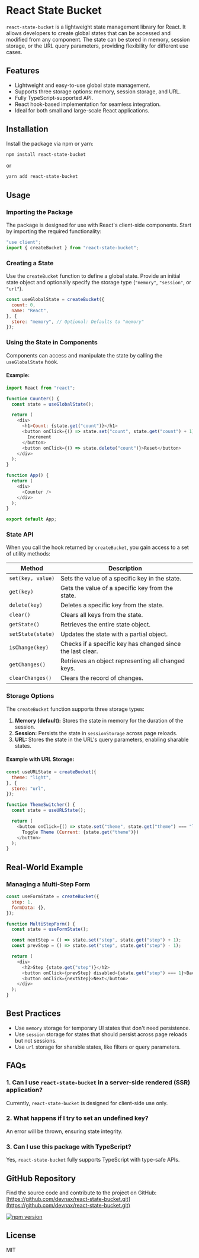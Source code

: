 # React State Bucket

`react-state-bucket` is a lightweight state management library for React. It allows developers to create global states that can be accessed and modified from any component. The state can be stored in memory, session storage, or the URL query parameters, providing flexibility for different use cases.

## Features

- Lightweight and easy-to-use global state management.
- Supports three storage options: memory, session storage, and URL.
- Fully TypeScript-supported API.
- React hook-based implementation for seamless integration.
- Ideal for both small and large-scale React applications.

## Installation

Install the package via npm or yarn:

```bash
npm install react-state-bucket
```

or

```bash
yarn add react-state-bucket
```

## Usage

### Importing the Package

The package is designed for use with React's client-side components. Start by importing the required functionality:

```javascript
"use client";
import { createBucket } from "react-state-bucket";
```

### Creating a State

Use the `createBucket` function to define a global state. Provide an initial state object and optionally specify the storage type (`"memory"`, `"session"`, or `"url"`).

```javascript
const useGlobalState = createBucket({
  count: 0,
  name: "React",
}, {
  store: "memory", // Optional: Defaults to "memory"
});
```

### Using the State in Components

Components can access and manipulate the state by calling the `useGlobalState` hook.

#### Example:

```javascript
import React from "react";

function Counter() {
  const state = useGlobalState();

  return (
    <div>
      <h1>Count: {state.get("count")}</h1>
      <button onClick={() => state.set("count", state.get("count") + 1)}>
        Increment
      </button>
      <button onClick={() => state.delete("count")}>Reset</button>
    </div>
  );
}

function App() {
  return (
    <div>
      <Counter />
    </div>
  );
}

export default App;
```

### State API

When you call the hook returned by `createBucket`, you gain access to a set of utility methods:

| Method            | Description                                                |
| ----------------- | ---------------------------------------------------------- |
| `set(key, value)` | Sets the value of a specific key in the state.             |
| `get(key)`        | Gets the value of a specific key from the state.           |
| `delete(key)`     | Deletes a specific key from the state.                     |
| `clear()`         | Clears all keys from the state.                            |
| `getState()`      | Retrieves the entire state object.                         |
| `setState(state)` | Updates the state with a partial object.                   |
| `isChange(key)`   | Checks if a specific key has changed since the last clear. |
| `getChanges()`    | Retrieves an object representing all changed keys.         |
| `clearChanges()`  | Clears the record of changes.                              |

### Storage Options

The `createBucket` function supports three storage types:

1. **Memory (default):** Stores the state in memory for the duration of the session.
2. **Session:** Persists the state in `sessionStorage` across page reloads.
3. **URL:** Stores the state in the URL's query parameters, enabling sharable states.

#### Example with URL Storage:

```javascript
const useURLState = createBucket({
  theme: "light",
}, {
  store: "url",
});

function ThemeSwitcher() {
  const state = useURLState();

  return (
    <button onClick={() => state.set("theme", state.get("theme") === "light" ? "dark" : "light")}>
      Toggle Theme (Current: {state.get("theme")})
    </button>
  );
}
```

## Real-World Example

### Managing a Multi-Step Form

```javascript
const useFormState = createBucket({
  step: 1,
  formData: {},
});

function MultiStepForm() {
  const state = useFormState();

  const nextStep = () => state.set("step", state.get("step") + 1);
  const prevStep = () => state.set("step", state.get("step") - 1);

  return (
    <div>
      <h2>Step {state.get("step")}</h2>
      <button onClick={prevStep} disabled={state.get("step") === 1}>Back</button>
      <button onClick={nextStep}>Next</button>
    </div>
  );
}
```

## Best Practices

- Use `memory` storage for temporary UI states that don't need persistence.
- Use `session` storage for states that should persist across page reloads but not sessions.
- Use `url` storage for sharable states, like filters or query parameters.

## FAQs

### 1. Can I use `react-state-bucket` in a server-side rendered (SSR) application?
Currently, `react-state-bucket` is designed for client-side use only.

### 2. What happens if I try to set an undefined key?
An error will be thrown, ensuring state integrity.

### 3. Can I use this package with TypeScript?
Yes, `react-state-bucket` fully supports TypeScript with type-safe APIs.

## GitHub Repository

Find the source code and contribute to the project on GitHub:
[https://github.com/devnax/react-state-bucket.git](https://github.com/devnax/react-state-bucket.git)

[![npm version](https://img.shields.io/npm/v/react-state-bucket.svg)](https://www.npmjs.com/package/react-state-bucket)

## License

MIT